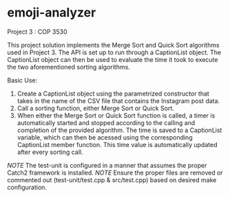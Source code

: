 # emoji-analyzer
Project 3 : COP 3530

This project solution implements the Merge Sort and Quick Sort algorithms used in Project 3. The API is set up to run through a CaptionList object. The CaptionList object can then be used to evaluate the time it took to execute the two aforementioned sorting algorithms.

Basic Use:
1.  Create a CaptionList object using the parametrized constructor that takes in the name of the CSV file that contains the Instagram post data.
2.  Call a sorting function, either Merge Sort or Quick Sort.
3.  When either the Merge Sort or Quick Sort function is called, a timer is automatically started and stopped according to the calling and completion of the provided algorithm. The time is saved to a CaptionList variable, which can then be acessed using the corresponding CaptionList member function. This time value is automatically updated after every sorting call.


*NOTE* The test-unit is configured in a manner that assumes the proper Catch2 framework is installed.
*NOTE* Ensure the proper files are removed or commented out (test-unit/test.cpp & src/test.cpp) based on desired make configuration.
